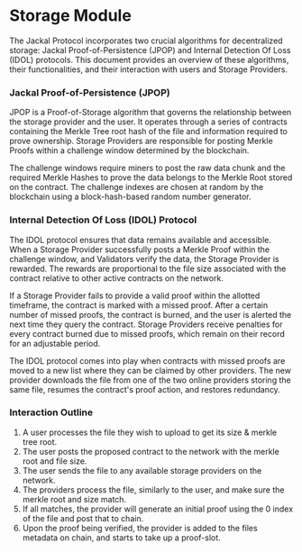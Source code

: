 # Storage Module

The Jackal Protocol incorporates two crucial algorithms for decentralized storage: Jackal Proof-of-Persistence (JPOP) and Internal Detection Of Loss (IDOL) protocols. This document provides an overview of these algorithms, their functionalities, and their interaction with users and Storage Providers.

### Jackal Proof-of-Persistence (JPOP)


JPOP is a Proof-of-Storage algorithm that governs the relationship between the storage provider and the user. It operates through a series of contracts containing the Merkle Tree root hash of the file and information required to prove ownership. Storage Providers are responsible for posting Merkle Proofs within a challenge window determined by the blockchain.

The challenge windows require miners to post the raw data chunk and the required Merkle Hashes to prove the data belongs to the Merkle Root stored on the contract. The challenge indexes are chosen at random by the blockchain using a block-hash-based random number generator.

### Internal Detection Of Loss (IDOL) Protocol

The IDOL protocol ensures that data remains available and accessible. When a Storage Provider successfully posts a Merkle Proof within the challenge window, and Validators verify the data, the Storage Provider is rewarded. The rewards are proportional to the file size associated with the contract relative to other active contracts on the network.

If a Storage Provider fails to provide a valid proof within the allotted timeframe, the contract is marked with a missed proof. After a certain number of missed proofs, the contract is burned, and the user is alerted the next time they query the contract. Storage Providers receive penalties for every contract burned due to missed proofs, which remain on their record for an adjustable period.

The IDOL protocol comes into play when contracts with missed proofs are moved to a new list where they can be claimed by other providers. The new provider downloads the file from one of the two online providers storing the same file, resumes the contract's proof action, and restores redundancy.

### Interaction Outline

1. A user processes the file they wish to upload to get its size & merkle tree root.
2. The user posts the proposed contract to the network with the merkle root and file size.
3. The user sends the file to any available storage providers on the network.
4. The providers process the file, similarly to the user, and make sure the merkle root and size match.
5. If all matches, the provider will generate an initial proof using the 0 index of the file and post that to chain.
6. Upon the proof being verified, the provider is added to the files metadata on chain, and starts to take up a proof-slot.

